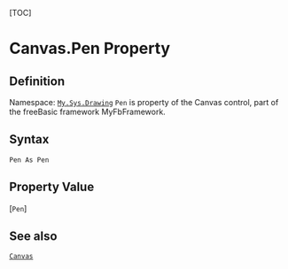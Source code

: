 [TOC]
# Canvas.Pen Property

## Definition
Namespace: [`My.Sys.Drawing`](My.Sys.Drawing.md)
`Pen` is property of the Canvas control, part of the freeBasic framework MyFbFramework.
## Syntax
```freeBasic
Pen As Pen
```
## Property Value
[`Pen`]
## See also
[`Canvas`](Canvas.md)
